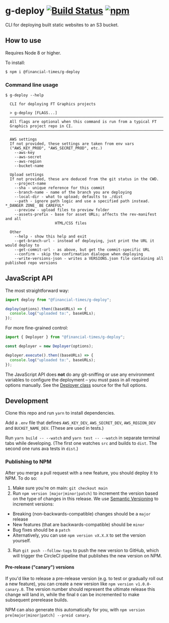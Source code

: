 # g-deploy [![Build Status][circle-image]][circle-url] [![npm](https://img.shields.io/npm/v/@financial-times/g-deploy.svg)](https://npmjs.com/package/@financial-times/g-deploy)

CLI for deploying built static websites to an S3 bucket.

## How to use

Requires Node 8 or higher.

To install:

```bash
$ npm i @financial-times/g-deploy
```

### Command line usage

```
$ g-deploy --help

  CLI for deploying FT Graphics projects

  > g-deploy [FLAGS...]
  ────────────────────────────────────────────────────────────────────
  All flags are optional when this command is run from a typical FT
  Graphics project repo in CI.
  ────────────────────────────────────────────────────────────────────

  AWS settings
  If not provided, these settings are taken from env vars
  ("AWS_KEY_PROD", "AWS_SECRET_PROD", etc.)
    --aws-key
    --aws-secret
    --aws-region
    --bucket-name

  Upload settings
  If not provided, these are deduced from the git status in the CWD.
    --project-name
    --sha - unique reference for this commit
    --branch-name - name of the branch you are deploying
    --local-dir - what to upload; defaults to ./dist
    --path - ignore path logic and use a specified path instead. *_DANGER ZONE_ BE CAREFUL*
    --preview - upload files to preview folder
    --assets-prefix - base for asset URLs; affects the rev-manifest and all
                      HTML/CSS files

  Other
    --help - show this help and exit
    --get-branch-url - instead of deploying, just print the URL it would deploy to
    --get-commit-url - as above, but get the commit-specific URL
    --confirm - skip the confirmation dialogue when deploying
    --write-versions-json - writes a VERSIONS.json file containing all published repo versions
```

## JavaScript API

The most straightforward way:

```js
import deploy from "@financial-times/g-deploy";

deploy(options).then((baseURLs) => {
  console.log("uploaded to:", baseURLs);
});
```

For more fine-grained control:

```js
import { Deployer } from "@financial-times/g-deploy";

const deployer = new Deployer(options);

deployer.execute().then((baseURLs) => {
  console.log("uploaded to:", baseURLs);
});
```

The JavaScript API does **not** do any git-sniffing or use any environment variables to configure the deployment – you must pass in all required options manually. See the [Deployer class](./src/Deployer.js) source for the full options.

## Development

Clone this repo and run `yarn` to install dependencies.

Add a `.env` file that defines `AWS_KEY_DEV`, `AWS_SECRET_DEV`, `AWS_REGION_DEV` and `BUCKET_NAME_DEV`. (These are used in tests.)

Run `yarn build -- --watch` and `yarn test -- --watch` in separate terminal tabs while developing. (The first one watches `src` and builds to `dist`. The second one runs ava tests in `dist`.)

### Publishing to NPM

After you merge a pull request with a new feature, you should deploy it to NPM. To do so:

1. Make sure you're on main: `git checkout main`
2. Run `npm version [major|minor|patch]` to increment the version based on the type of changes in this release. We use [Semantic Versioning](https://semver.org/) to increment versions:

- Breaking (non-backwards-compatible) changes should be a `major` release
- New features (that are backwards-compatible) should be `minor`
- Bug fixes should be a `patch`
- Alternatively, you can use `npm version vX.X.X` to set the version yourself.

3. Run `git push --follow-tags` to push the new version to GitHub, which will trigger the CircleCI pipeline that publishes the new version on NPM.

#### Pre-release ("canary") versions

If you'd like to release a pre-release version (e.g. to test or gradually roll out a new feature), you can create a new version like `npm version v1.0.0-canary.0`. The version number should represent the ultimate release this change will land in, while the final `0` can be incremented to make subsequent prerelease builds.

NPM can also generate this automatically for you, with `npm version pre[major|minor|patch] --preid canary`.

<!-- badge URLs -->

[circle-url]: https://circleci.com/gh/ft-interactive/g-deploy
[circle-image]: https://circleci.com/gh/ft-interactive/g-deploy.svg?style=svg
